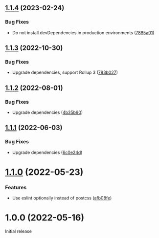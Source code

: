 ## [1.1.4](https://github.com/prantlf/rollup-plugin-scss-lit/compare/v1.1.3...v1.1.4) (2023-02-24)


### Bug Fixes

* Do not install devDependencies in production environments ([7885a01](https://github.com/prantlf/rollup-plugin-scss-lit/commit/7885a01c814918f5c3025f0df80328877c79e758))

## [1.1.3](https://github.com/prantlf/rollup-plugin-scss-lit/compare/v1.1.2...v1.1.3) (2022-10-30)


### Bug Fixes

* Upgrade dependencies, support Rollup 3 ([783b027](https://github.com/prantlf/rollup-plugin-scss-lit/commit/783b02784a43dcef3e30c35c33e60da8018ef78d))

## [1.1.2](https://github.com/prantlf/rollup-plugin-scss-lit/compare/v1.1.1...v1.1.2) (2022-08-01)


### Bug Fixes

* Upgrade dependencies ([4b35b90](https://github.com/prantlf/rollup-plugin-scss-lit/commit/4b35b90a565ad981dc01a4889f141379009e28c0))

## [1.1.1](https://github.com/prantlf/rollup-plugin-scss-lit/compare/v1.1.0...v1.1.1) (2022-06-03)


### Bug Fixes

* Upgrade dependencies ([6c0e24d](https://github.com/prantlf/rollup-plugin-scss-lit/commit/6c0e24da9af6d2c71babe84462763244370ce27f))

# [1.1.0](https://github.com/prantlf/rollup-plugin-scss-lit/compare/v1.0.0...v1.1.0) (2022-05-23)


### Features

* Use eslint optionally instead of postcss ([afb08fe](https://github.com/prantlf/rollup-plugin-scss-lit/commit/afb08fe844170324ff0fd0d9b6f804687b96dbd7))

# 1.0.0 (2022-05-16)

Initial release
